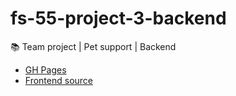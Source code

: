 # fs-55-project-3-backend
📚 Team project | Pet support | Backend

- [GH Pages](https://kirill-filonchuk.github.io/pet_team02/)
- [Frontend source](https://github.com/YuriiPohorilets/petsupport-project-03)
